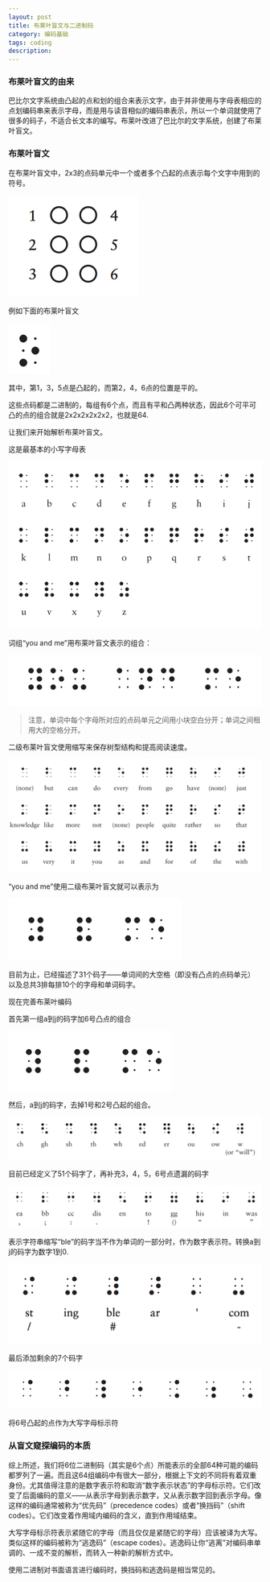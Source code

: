 ```yaml
---
layout: post
title: 布莱叶盲文与二进制码
category: 编码基础
tags: coding
description: 
---
```


### 布莱叶盲文的由来

巴比尔文字系统由凸起的点和划的组合来表示文字，由于并非使用与字母表相应的点划编码串来表示字母，而是用与读音相似的编码串表示，所以一个单词就使用了很多的码子，不适合长文本的编写。布莱叶改进了巴比尔的文字系统，创建了布莱叶盲文。

### 布莱叶盲文

在布莱叶盲文中，2x3的点码单元中一个或者多个凸起的点表示每个文字中用到的符号。

![](https://github.com/arcticlion/reading-lists/blob/master/Code/Chapter%2003%20Braille%20and%20Binary%20Codes/屏幕快照%202014-09-17%20上午9.17.18.png)

例如下面的布莱叶盲文

![](https://github.com/arcticlion/reading-lists/blob/master/Code/Chapter%2003%20Braille%20and%20Binary%20Codes/屏幕快照%202014-09-17%20上午9.17.53.png)

其中，第1，3，5点是凸起的，而第2，4，6点的位置是平的。

这些点码都是二进制的，每组有6个点，而且有平和凸两种状态，因此6个可平可凸的点的组合就是2x2x2x2x2x2，也就是64.

让我们来开始解析布莱叶盲文。

这是最基本的小写字母表

![](https://github.com/arcticlion/reading-lists/blob/master/Code/Chapter%2003%20Braille%20and%20Binary%20Codes/屏幕快照%202014-09-17%20上午9.18.01.png)

词组“you and me”用布莱叶盲文表示的组合：

![](https://github.com/arcticlion/reading-lists/blob/master/Code/Chapter%2003%20Braille%20and%20Binary%20Codes/屏幕快照%202014-09-17%20上午9.23.31.png)

> 注意，单词中每个字母所对应的点码单元之间用小块空白分开；单词之间租用大的空格分开。

二级布莱叶盲文使用缩写来保存树型结构和提高阅读速度。

![](https://github.com/arcticlion/reading-lists/blob/master/Code/Chapter%2003%20Braille%20and%20Binary%20Codes/屏幕快照%202014-09-17%20上午9.27.16.png)

“you and me”使用二级布莱叶盲文就可以表示为

![](https://github.com/arcticlion/reading-lists/blob/master/Code/Chapter%2003%20Braille%20and%20Binary%20Codes/屏幕快照%202014-09-17%20上午9.27.23.png)

目前为止，已经描述了31个码子——单词间的大空格（即没有凸点的点码单元）以及总共3排每排10个的字母和单词码字。

现在完善布莱叶编码

首先第一组a到j的码字加6号凸点的组合

![](https://github.com/arcticlion/reading-lists/blob/master/Code/Chapter%2003%20Braille%20and%20Binary%20Codes/屏幕快照%202014-09-17%20上午9.46.37.png)

然后，a到j的码字，去掉1号和2号凸起的组合。

![](https://github.com/arcticlion/reading-lists/blob/master/Code/Chapter%2003%20Braille%20and%20Binary%20Codes/屏幕快照%202014-09-17%20上午9.46.43.png)

目前已经定义了51个码字了，再补充3，4，5，6号点遗漏的码字

![](https://github.com/arcticlion/reading-lists/blob/master/Code/Chapter%2003%20Braille%20and%20Binary%20Codes/屏幕快照%202014-09-17%20上午9.47.32.png)

表示字符串缩写“ble”的码字当不作为单词的一部分时，作为数字表示符。转换a到j的码字为数字1到0.

![](https://github.com/arcticlion/reading-lists/blob/master/Code/Chapter%2003%20Braille%20and%20Binary%20Codes/屏幕快照%202014-09-17%20上午9.47.40.png)

最后添加剩余的7个码字

![](https://github.com/arcticlion/reading-lists/blob/master/Code/Chapter%2003%20Braille%20and%20Binary%20Codes/屏幕快照%202014-09-17%20上午9.48.01.png)

将6号凸起的点作为大写字母标示符

### 从盲文窥探编码的本质

综上所述，我们将6位二进制码（其实是6个点）所能表示的全部64种可能的编码都罗列了一遍。而且这64组编码中有很大一部分，根据上下文的不同将有着双重身份。尤其值得注意的是数字表示符和取消“数字表示状态”的字母标示符。它们改变了后面编码的意义——从表示字母到表示数字，又从表示数字回到表示字母。像这样的编码通常被称为“优先码”（precedence codes）或者“换挡码”（shift codes）。它们改变着作用域内编码的含义，直到作用域结束。

大写字母标示符表示紧随它的字母（而且仅仅是紧随它的字母）应该被译为大写。类似这样的编码被称为“逃逸码”（escape codes）。逃逸码让你“逃离”对编码串单调的、一成不变的解析，而转入一种新的解析方式中。

使用二进制对书面语言进行编码时，换挡码和逃逸码是相当常见的。

